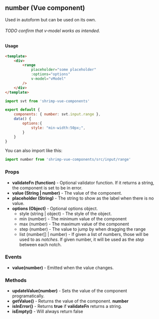 ## number (Vue component)

Used in autoform but can be used on its own.
###### TODO confirm that v-model works as intended.

#### Usage
```html
<template>
	<div>
		<range
			placeholder="some placeholder"
			:options="options"
			v-model="vModel"
		/>
	</div>
</template>
```

```javascript
import svt from 'shrimp-vue-components'

export default {
	components: { number: svt.input.range },
	data() {
		options:{
			style: "min-width:50px;",
		}
	}
}


```

You can also import like this:
```javascript
import number from 'shrimp-vue-components/src/input/range'
```

### Props
- **validateFn (function)** - Optional validator function. If it returns a string, the component is set to be in error.
- **value (String | number)** - The value of the component.
- **placeholder (String)** - The string to show as the label when there is no value.
- **options (Object)** - Optional options object. 
	- style (string | object) - The style of the object.
	- min (number) - The minimum value of the component
    - max (number) - The maximum value of the component
    - step (number) - The value to jump by when dragging the range
    - list (number[] | number) - If given a list of numbers, those will be used to as *notches*.
    If given number, it will be used as the *step* between each notch.


### Events
- **value(number)** - Emitted when the value changes.

### Methods
- **updateValue(number)** - Sets the value of the component programatically.
- **getValue()** - Returns the value of the component. **number**
- **isInError()** - Returns **true** if **validateFn** returns a string.
- **isEmpty()** - Will always return false


